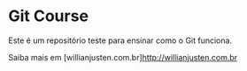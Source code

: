 # Git Course

Este é um repositório teste para ensinar como o Git funciona.

Saiba mais em [willianjusten.com.br]http://willianjusten.com.br
